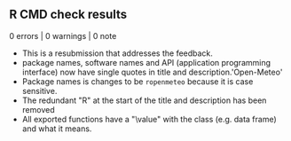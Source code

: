 ## R CMD check results

0 errors | 0 warnings | 0 note

* This is a resubmission that addresses the feedback.
* package names, software names and API (application programming interface) now have single quotes in title and description.'Open-Meteo'
* Package names is changes to be `ropenmeteo` because it is case sensitive.
* The redundant "R" at the start of the title and description has been removed
* All exported functions have a "\value" with the class (e.g. data frame) and what it means.
